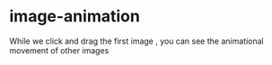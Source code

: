 # image-animation
While we click and drag the first image , you can see the animational movement of other images 
